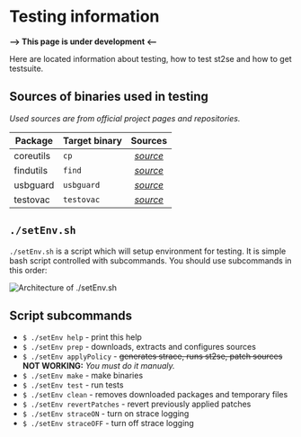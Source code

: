 # ﻿Testing information


__--> This page is under development <--__

Here are located information about testing, how to test st2se and how to get testsuite.

## Sources of binaries used in testing

_Used sources are from official project pages and repositories._

| Package   | Target binary | Sources |
| --------- | ------------- |:-------:|
| coreutils | `cp`    | [_source_](https://ftp.gnu.org/gnu/coreutils/coreutils-8.29.tar.xz)            |
| findutils | `find`        | [_source_](https://ftp.gnu.org/pub/gnu/findutils/findutils-4.6.0.tar.gz)       |
| usbguard  | `usbguard`    | [_source_](https://github.com/USBGuard/usbguard/archive/usbguard-0.7.2.tar.gz) |
| testovac | `testovac` | [_source_](https://github.com/tammar96/ISA-testovac/releases/download/untagged-7d8ed3a74b854254df64/testovac.tar) |

## `./setEnv.sh`
`./setEnv.sh` is a script which will setup environment for testing. It is simple bash script controlled with subcommands.
You should use subcommands in this order:

![Architecture of ./setEnv.sh]( https://github.com/tammar96/IBP/blob/source_dev/testsuite/resources/architecture.png "Architecture of ./setEnv.sh")

## Script subcommands

- `$ ./setEnv help` - print this help
- `$ ./setEnv prep` - downloads, extracts and configures sources
- `$ ./setEnv applyPolicy` -  ~~generates strace, runs st2se, patch sources~~
__NOT WORKING:__ _You must do it manualy._
- `$ ./setEnv make` - make binaries
- `$ ./setEnv test` - run tests
- `$ ./setEnv clean` - removes downloaded packages and temporary files
- `$ ./setEnv revertPatches` - revert previously applied patches
- `$ ./setEnv straceON` - turn on strace logging
- `$ ./setEnv straceOFF` - turn off strace logging

